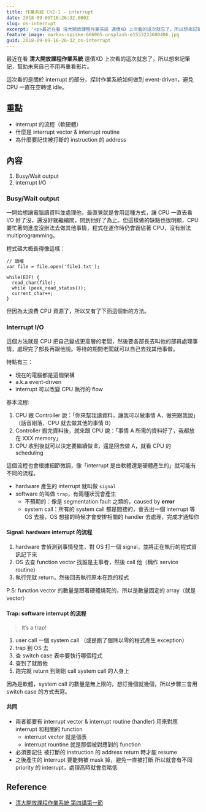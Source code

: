 ```yaml
---
title: 作業系統 Ch2-1 - interrupt
date: 2018-09-09T16:26:32.000Z
slug: os-interrupt
excerpt: '<p>最近在看 清大開放課程作業系統 還債XD 上次看的這次就忘了，所以想來記筆記，幫助未來自己不用再重看影片。 這&#8230;</p> '
feature_image: markus-spiske-666905-unsplash-e1553233600406.jpg
guid: 2018-09-09-16-26-32_os-interrupt
---
```

最近在看 **清大開放課程作業系統** 還債XD 上次看的這次就忘了，所以想來記筆記，幫助未來自己不用再重看影片。

這次看的是關於 interrupt 的部分，探討作業系統如何做到 event-driven，避免 CPU 一直在空轉或 idle。

重點
--

*   interrupt 的流程（軟硬體）
*   什麼是 interrupt vector & interrupt routine
*   為什麼要記住被打斷的 instruction 的 address

內容
--

1.  Busy/Wait output
2.  interrupt I/O

### Busy/Wait output

一開始想讓電腦讀資料並處理他，最直覺就是會用這種方式，讓 CPU 一直去看 I/O 好了沒，還沒好就繼續問，問到他好了為止。但這樣做的缺點也很明顯，CPU 要忙著問進度沒辦法去做其他事情，程式在運作時仍會霸佔著 CPU，沒有辦法 multiprogramming。

程式碼大概長得像這樣：

    // 讀檔
    var file = file.open('file1.txt');

    while(EOF) {
      read_char(file);
      while (peek_read_status());
      current_char++;
    }

但因為太浪費 CPU 資源了，所以又有了下面這個新的方法。

### Interrupt I/O

這個方法就是 CPU 把自己變成更高層的老闆，然後要各部長去叫他的部員處理事情，處理完了部長再跟他說。等待的期間老闆就可以自己去找其他事做。

特點有三：

*   現在的電腦都是這個架構
*   a.k.a event-driven
*   interrupt 可以改變 CPU 執行的 flow

基本流程:

1.  CPU 跟 Controller 說：「你來幫我讀資料，讓我可以做事情 A，做完跟我說」（話音剛落，CPU 就去做其他的事情 B）
2.  Controller 搬完資料後，就來跟 CPU 說：「事情 A 所需的資料好了，我都放在 XXX memory」
3.  CPU 收到後就可以決定要繼續做 B，還是回去做 A，就看 CPU 的 scheduling

這個流程也會根據細節微調，像「interrupt 是由軟體還是硬體產生的」就可能有不同的流程。

*   hardware 產生的 interrupt 就叫做 `signal`
*   software 的叫做 `trap`，有兩種狀況會產生
    *   不預期的：像是 segmentation fault 之類的，caused by **error**
    *   system call：所有的 system call 都是間接的，會丟出一個 interrupt 等 OS 去接，OS 想接的時候才會安排相關的 handler 去處理，完成才通知你

#### Signal: hardware interrupt 的流程

1.  hardware 會偵測到事情發生，對 OS 打一個 signal，並將正在執行的程式資訊記下來
2.  OS 去查 function vector 找誰是主事者，然後 call 他（稱作 service routine）
3.  執行完就 return，然後回去執行原本在跑的程式

P.S: function vector 的數量是跟著硬體燒死的，所以是數量固定的 array（就是 vector）

#### Trap: software interrupt 的流程

> It’s a trap!

1.  user call 一個 system call （或是跑了個除以零的程式產生 exception）
2.  trap 到 OS 去
3.  查 switch case 表中要執行哪個程式
4.  查到了就跑他
5.  跑完就 return 到剛剛 call system call 的人身上

因為是軟體，system call 的數量是無上限的，想訂幾個就幾個，所以步驟三會用 switch case 的方式去寫。

#### 共同

*   兩者都要有 interrupt vector & interrupt routine (handler)
    用來對應 interrupt 和相關的 function
    *   interrupt vector 就是個表
    *   interrupt rountine 就是那個被對應到的 function
*   必須要記住 被打斷的 instruction 的 address
    return 時才能 resume
*   之後產生的 interrupt 要能夠被 mask 掉，避免一直被打斷
    所以就會有不同 priority 的 interrupt，處理高時就會忽略低

Reference
---------

*   [清大開放課程作業系統 第四講第一節](http://ocw.nthu.edu.tw/ocw/index.php?page=chapter&cid=141&chid=1840&video_url=http%3A%2F%2Focw.nthu.edu.tw%2Fvideosite%2Findex.php%3Fop%3Dwatch%26id%3D3911%26filename%3D1920_1080_3072.MP4%26type%3Dview%26cid%3D141%26chid%3D1840)
